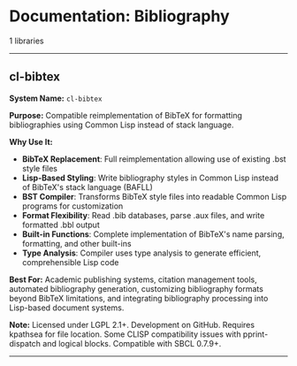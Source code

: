 # Documentation: Bibliography

1 libraries

---

## cl-bibtex

**System Name:** `cl-bibtex`

**Purpose:** Compatible reimplementation of BibTeX for formatting bibliographies using Common Lisp instead of stack language.

**Why Use It:**
- **BibTeX Replacement**: Full reimplementation allowing use of existing .bst style files
- **Lisp-Based Styling**: Write bibliography styles in Common Lisp instead of BibTeX's stack language (BAFLL)
- **BST Compiler**: Transforms BibTeX style files into readable Common Lisp programs for customization
- **Format Flexibility**: Read .bib databases, parse .aux files, and write formatted .bbl output
- **Built-in Functions**: Complete implementation of BibTeX's name parsing, formatting, and other built-ins
- **Type Analysis**: Compiler uses type analysis to generate efficient, comprehensible Lisp code

**Best For:** Academic publishing systems, citation management tools, automated bibliography generation, customizing bibliography formats beyond BibTeX limitations, and integrating bibliography processing into Lisp-based document systems.

**Note:** Licensed under LGPL 2.1+. Development on GitHub. Requires kpathsea for file location. Some CLISP compatibility issues with pprint-dispatch and logical blocks. Compatible with SBCL 0.7.9+.

---


